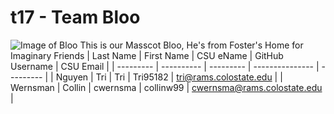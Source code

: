 # t17 - Team Bloo
![Image of Bloo](https://github.com/csucs314f20/t17/blob/master/team/images/I-Need-Help-Bloo.png)
This is our Masscot Bloo, He's from Foster's Home for Imaginary Friends
| Last Name | First Name | CSU eName | GitHub Username | CSU Email |
| --------- | ---------- | --------- | --------------- | --------- |
| Nguyen | Tri | Tri | Tri95182 | tri@rams.colostate.edu |
| Wernsman | Collin | cwernsma | collinw99 | cwernsma@rams.colostate.edu |
